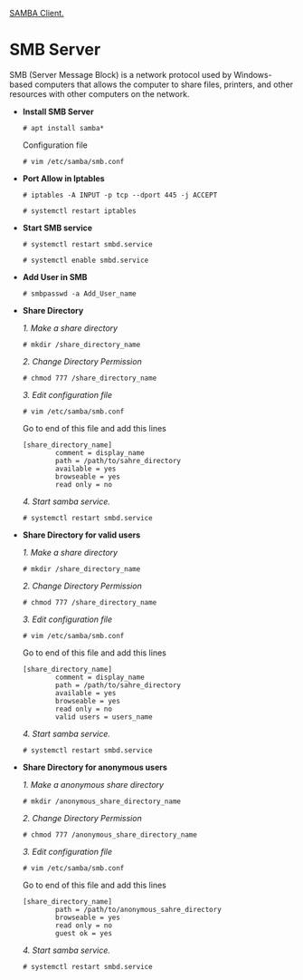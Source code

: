 [SAMBA Client.](https://github.com/Mr-Secure-Code/Linux_Server/blob/main/Debian/Samba/samba%20client.md)
# SMB Server
SMB (Server Message Block) is a network protocol used by Windows-based computers that allows the computer to share files, printers, and other resources with other computers on the network.

-   **Install SMB Server**
	```
	# apt install samba*
	```
    
	Configuration file
    ```
	# vim /etc/samba/smb.conf
	```	
-   **Port Allow in Iptables**
    ```
	# iptables -A INPUT -p tcp --dport 445 -j ACCEPT
	```	
	```
	# systemctl restart iptables
	```	
-   **Start SMB service**
	```
	# systemctl restart smbd.service
	```
    ```
	# systemctl enable smbd.service
	```
-   **Add User in SMB**
	```
	# smbpasswd -a Add_User_name
    ```

-	**Share Directory**

	*1. Make a share directory*
	```
	# mkdir /share_directory_name
	```
	*2. Change Directory Permission*
	```
	# chmod 777 /share_directory_name
	```
	*3. Edit configuration file*
	```
	# vim /etc/samba/smb.conf
	```
	Go to end of this file and add this lines
		
		[share_directory_name]
				comment	= display_name
				path = /path/to/sahre_directory
				available = yes
				browseable = yes
				read only = no

	*4. Start samba service.*

	```
	# systemctl restart smbd.service
	```
-	**Share Directory for valid users**

	*1. Make a share directory*
	```
	# mkdir /share_directory_name
	```
	*2. Change Directory Permission*
	```
	# chmod 777 /share_directory_name
	```
	*3. Edit configuration file*
	```
	# vim /etc/samba/smb.conf
	```
	Go to end of this file and add this lines
		
		[share_directory_name]
				comment	= display_name
				path = /path/to/sahre_directory
				available = yes
				browseable = yes
				read only = no
				valid users = users_name
	*4. Start samba service.*

	```
	# systemctl restart smbd.service
	```
-	**Share Directory for anonymous users**

	*1. Make a anonymous share directory*
	```
	# mkdir /anonymous_share_directory_name
	```
	*2. Change Directory Permission*
	```
	# chmod 777 /anonymous_share_directory_name
	```
	*3. Edit configuration file*
	```
	# vim /etc/samba/smb.conf
	```
	Go to end of this file and add this lines
		
		[share_directory_name]
				path = /path/to/anonymous_sahre_directory
				browseable = yes
				read only = no
				guest ok = yes

	*4. Start samba service.*
	```
	# systemctl restart smbd.service
	```
